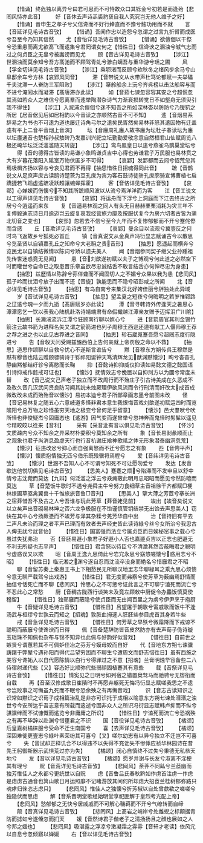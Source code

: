 <!-- { "loadSidebar": true } -->
　　【惜诵】终危独以离异兮曰君可思而不可恃故众口其铄金兮初若是而逢殆【悲囘风恃亦此音】
　　好【音休去声诗羔裘豹褎自我人究究岂无他人维子之好】
　　【惜诵】晋申生之孝子兮父信谗而不好行婞直而不豫兮鮌功用而不就
　　言【音延详见毛诗古音攷】
　　【惜诵】吾闻作忠以造怨兮忽谓之过言九折臂而成医兮吾至今乃知其信然
　　尤【音怡详见毛诗古音攷】
　　【惜诵】欲儃佪以干傺兮恐重患而离尤欲髙飞而逺集兮君罔谓女何之【惜徃日】信谗谀之溷浊兮晠气志而过之何贞臣之无辠兮被讟谤而见尤
　　顾【音古详见毛诗古音攷】
　　【涉江】世溷浊而莫余知兮吾方髙驰而不顾驾青虬兮骖白螭吾与重华游兮瑶之圃
　　风【孚金切详见毛诗古音攷】
　　【涉江】乘鄂渚而反顾兮欸秋冬之绪风步余马兮山臯邸余车兮方林【哀郢风同音】
　　滞【音带说文从水带声杜笃论都赋一夫举礧千夫沈滞一人奋防三军阻败】
　　【涉江】椉舲船余上沅兮齐呉榜以击汰船容与而不进兮淹囘水而凝滞【髙唐滞亦此读】
　　如【音茹七谏忽容容其安之兮超慌忽其焉如若众人之难信兮愿离羣而逺举陶潜杂诗气力渐衰损转觉日不如壑舟无须臾引我不得住】
　　【涉江】入溆浦余儃佪兮迷不知吾之所如深林杳以防防兮乃猨狖之所居【居音倨见后如居相韵以今音读之亦顺然古音不可不知】
　　逺【音烟易系辞易之为书也不可逺为道也屡迁诗角弓尔之逺矣民胥然矣易林非怒其逺因物有迁盖逺有平上二音平音烟上音演】
　　坛【音廛周礼廛人故书廛为坛杜子春读坛为廛以坛廛通音也楚相孙叔敖碑乃发嘉训兴祀立坛勤勤爱敬念意自然桓君山仙赋周览八极还崦华坛泛泛滥滥随天转旋】
　　【涉江】鸾鸟鳯皇日以逺兮燕雀乌鹊巢堂坛兮
　　得【音的德得古皆读的易谦小象鸣谦贞吉中心得也劳谦君子万民服也易林贲之大有岁暮花落阳入隂室万物伏匿岁不可得】
　　【哀郢】发郢都而去闾兮怊荒忽其焉极楫齐扬以容与兮哀见君而不再得【抽思惜徃日招魂得同此音】
　　蹠【音鹊说文从足庶声庶古读鹊诗楚茨为豆孔庶为宾为客石鼓诗徒骈孔庶廓骑宣博曹植七启蹻捷若飞蹈虚逺蹠凌跃超骧蜿蝉挥霍】
　　客【音恪详见毛诗古音攷】
　　【哀郢】心婵媛而伤懐兮不知其所蹠顺风波以从流兮焉洋洋而为客
　　江【音工说文以工得声详见毛诗古音攷】
　　【哀郢】将运舟而下浮兮上洞庭而下江去终古之所居兮今逍遥而来东
　　复【音逼易林观之同人有头无目赫赫栗栗消耗为灾三年不复傅毅迪志诗日月逾迈岂云旋复哀我经营旅力靡及按服伏复今为房六切者古皆为蒲北切音之变也】
　　【哀郢】忽若去不信兮至今九年而不复惨郁郁而不开兮蹇侘傺而含慼
　　丘【音欺详见毛诗古音攷】
　　【哀郢】曼余目以流观兮冀壹反之何时鸟飞返故乡兮狐死必首丘
　　镇【音真说文从金真声冯衍显志赋诵古今以散思兮览圣贤以自镇嘉孔丘之知命兮大老耼之贵音形】
　　【抽思】愿遥起而横奔兮览民尤以自镇结微情以陈词兮矫以遗夫美人
　　闻【音烟参同契子继父业孙踵祖先传世迷惑竟无见闻】
　　患【音刘歆遂初赋以夫子之博观兮何此道之必然空下时而矔世兮自命已之取患晋乐章虽欲尽忠诚结舌不敢言结舌亦何惮尽忠为身患】
　　【抽思】兹歴情以陈辞兮荪佯聋而不闻固切人之不媚兮众果以我为患【悲囘风】孤子吟而抆泪兮放子出而不还【音旋】孰能思而不隐兮昭彭咸之所闻
　　北【音必详见毛诗古音攷】
　　【抽思】有鸟自南兮来集汉北好姱佳丽兮牉独处此异域
　　岁【音试详见毛诗古音攷】
　　【抽思】望孟夏之短夜兮何晦明之若岁惟郢路之辽逺兮魂一夕而九逝【髙唐赋岁亦此读】
　　潭【音寻韩诗外传逢天之暑思心潭潭愿乞一饮以表我心陆机赴洛诗靖端肃有命假檝越江潭亲友赠予迈挥泪广川隂】
　　【抽思】长濑湍流泝江潭兮狂顾南行聊以娯心兮
　　进【音箭周官其利金锡竹箭注云故书箭为进释名矢又谓之箭箭进也列子周穆王西巡还道有献工人偃师穆王荐之荐之进之也以此见古荐进之音同】
　　【抽思】轸石崴嵬蹇吾愿兮超囘志度行隐进兮
　　告【音彀天问受赐兹醢西伯上告何亲就上帝罚殷之命以不救】
　　【抽思】道思作颂聊以自救兮忧心不遂斯言谁告兮
　　黙【音穆东方朔传呉王穆然是黙有穆音也陆云赠顾骠骑诗于铄祁阳诞钟天笃清辉龙见猷渊黙懐沙】眴兮杳杳孔静幽黙郁结纡轸兮离愍而长鞠
　　抑【音懿诗抑抑威仪抑读如易懿文德之懿国语引诗抑戒作懿戒可证也】
　　【懐沙】抚情效志兮俛屈以自抑刓方以为圜兮常度未替
　　改【音己说文己声老子独立而不改周行而不殆庄子引古诗美成在久恶成不及改久音几汉武问贤良防习闻其説未烛厥理伊欲风流而令行刑清而奸改太成首成微改改未成而殆殆音以懐沙】易初本迪兮君子所鄙章画志墨兮前图未改
　　怪【音记易林复之随五心六意岐道多怪非君本意生我恨悔音戏刘歆遂初赋运四时而览隂阳兮总万物之珍怪虽穷天地之极变兮曾何足乎留意】
　　【懐沙】邑犬羣吠兮吠所怪也非俊疑杰兮固庸态也【逺游】因气变而遂曾举兮忽神奔而鬼怪时髣髴以遥见兮精皎皎以徃来【音利】
　　采有【采音泚有音以俱见毛诗古音攷】
　　【怀沙】文质疎内兮众不知余之异采材朴委积兮莫知余之所有
　　象【音长易剥彖顺而止之观象也君子尚消息盈虚天行也行音杭谢庄飨神歌祗之体无形象潜泰幽洞忽荒】
　　【懐沙】征违改忿兮抑心而自强离慜而不迁兮愿志之有象
　　匹【音俜平声】
　　【懐沙】懐质抱情独无匹兮伯乐既殁骥将焉程兮
　　爱【音纬详见毛诗古音攷】
　　【懐沙】世溷不吾知人心不可谓兮知死不可让愿勿爱兮
　　发达【发音歇达他悦切俱见毛诗古音攷】
　　【思美人】蹇蹇之烦兮陷滞而不发申旦以舒中情兮志沈菀而莫达【九辩】何泛滥之浮云兮猋痈蔽此明月忠昭昭而愿见兮然防曀而莫达
　　草【音楚饭牛歌时不遇兮尧舜主牛兮努力食细草主音祖徐干齐都赋□梗林燎圃草驱禽翼兽十千惟旅旅音鲁□音刋】
　　【思美人】擥大薄之芳茝兮搴长洲之宿莽惜吾不及古之人兮吾谁与玩此芳草【莽音姥见前】
　　竢出【竢音矣说文以立矣声出音砌易林坤之否六龙争极服在不饴谨慎管钥结禁无出饴去声思美人】窃快在其中心兮扬厥慿而不竢芳与泽其杂糅兮羌芳华自中出
　　治【音持旧有平去二声凡未治而理之者平声已理而有效者去声经史皆此读诗緑兮丝兮女所治兮我思古人俾无訧兮訧音怡】
　　【惜徃日】国富强而法立兮属贞臣而日娭秘宻事之载心兮虽过失犹弗治
　　否【音胚易遯小象君子好遯小人否也嘉遯贞吉以正志也肥遯无不利无所疑也志平声】
　　【惜徃日】君含怒以待臣兮不清澂其然否蔽晦君之聪明兮虚惑误又以欺
　　昭【音周王逸九思倚此兮岩宂永思兮窈悠嗟懐兮惑用志兮不昭】
　　【惜徃日】临沅湘之渊兮遂自忍而沈流卒没身而絶名兮惜廱君之不昭
　　聊【音留苏秦上秦惠王书上下相愁民无所聊汉地里志华聊緑耳之乘九思心烦愦兮意无聊严载驾兮出戏游】
　　【惜徃日】君无度而弗察兮使芳草为薮幽焉舒情而抽信兮恬死亡而不聊【悲囘风】怜思心之不可惩兮证此言之不可聊宁溘死而流亡兮不忍此心之常愁
　　厨【音稠古陇西行谈笑未及竟左顾敕中厨促令办麤饭慎莫使稽留】
　　【惜徃日】独鄣廱而蔽隐兮使贞臣而无由闻百里之为虏兮伊尹烹于庖厨
　　牛【音疑详见毛诗古音攷】
　　【惜徃日】吕望屠于朝歌兮甯戚歌而饭牛不逢汤武与桓缪兮世孰云而知之【招魂】敦脄血拇逐人胚胚些参目虎首其身若牛些
　　戒【音急详见毛诗古音攷】
　　【惜徃日】何芳草之早殀兮微霜降而下戒谅不聪明而蔽廱兮使谗谀而日得
　　佩【音备楚辞防皆音皮然防亦有去声荀子佹诗璇玉瑶珠不知佩也杂布与锦不知异也此佩与好韵好似音戏】
　　【惜徃日】自前世之嫉贤兮谓蕙若其不可佩妒佳冶之芬芳兮嫫母姣而自好
　　代【音地东方朔七谏骥踌躇于弊辇兮遇孙阳而得代吕望穷困而不聊生兮遭周文而舒志惜徃日】虽有西施之美容兮谗妬入以自代愿陈情以白行兮得罪过之不意【招魂】兰膏明烛华容备些二八侍宿射递代些【又】容态好比顺弥代些弱顔固植蹇其有意些
　　载【音祭详见毛诗古音攷】
　　【惜徃日】情寃见之日明兮如列宿之错置椉驽马而驰骋兮无辔衔而自载
　　再【音至汉修成歌日崔隤时不再愿弃躯死无悔冯衍显志赋嗟我思之不逺兮岂败事之可悔虽九死而不眠兮恐余殃之有再悔音戏】
　　识【音志古读知识之识常如黙识之识荀子成相篇治乱是非亦可识托于成相以喻意东方朔七谏处湣湣之浊世兮今安所达乎吾志意有所载而逺逝兮固非众人之所识冯衍显志赋韩卢抑而不纵兮骐骥绊而不试慷慨而逺览兮非庸庸之所识】
　　【惜徃日】宁溘死而流亡兮恐祸殃之有再不毕辞以赴渊兮惜壅君之不识
　　国【音役详见毛诗古音攷】
　　【橘颂】后皇嘉树橘徕服兮受命不迁生南国兮
　　喜【去声详见毛诗古音攷】
　　【橘颂】深固难徙更壹志兮緑叶素荣纷其可喜兮【又】嗟尔幼志有以异兮独立不迁岂不可喜兮
　　失【音试却正释讥合不以得违不以失得不充诎失不惨悸应祯华林园诗在昔先王躬御斯器示武惧荒过亦为失】
　　【橘颂】闭心自慎终不过失兮秉德无私叅天地兮
　　友【音以详见毛诗古音攷】
　　【橘颂】愿岁并谢与长友兮淑离不淫梗其有理兮
　　贶【音荒详见毛诗古音攷】
　　【悲囘风】荼荠不同畆兮兰茝幽而独芳惟佳人之永都兮更统世以自贶
　　虑【音鲁吕氏春秋黔如作虏首注虏一作虑是虑虏古通音也箕山歌日月运照靡不记睹游放其间何所却虑大招茝兰桂树郁弥路只魂虖归徕恣志虑只】
　　【悲囘风】惟佳人之独懐兮折芳椒以自处曾歔欷之嗟嗟兮独隐伏而思虑
　　解【音系晋明堂歌经始明堂享祀匪解于皇烈考光配上帝】
　　【悲囘风】愁郁郁之无快兮居戚戚而不可解心鞿羁而不开兮气缭转而自缔
　　颠【音真详见毛诗古音攷】
　　【悲囘风】上髙岩之峭岸兮处雌蜺之标颠据青防而摅虹兮遂儵忽而扪天
　　媛【音然诗君子偕老子之清扬扬且之顔也展如之人兮邦之媛也】
　　【悲囘风】吸湛露之浮凉兮潄凝霜之雰雰【音轩才老读】依风宂以自息兮忽倾寤以婵媛
　　右【音以详见毛诗古音攷】
